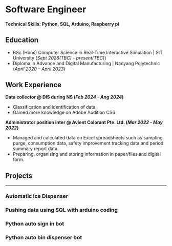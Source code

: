 # Software Engineer

#### Technical Skills: Python, SQL, Arduino, Raspberry pi

## Education
- BSc (Hons) Computer Science in Real-Time Interactive Simulation | SIT University (_Sept 2026(TBC) - present(TBC)_)								       		
- Diploma in Advance and Digital Manufacturing	| Nanyang Polytechnic (_April 2020 – April 2023_)	 			        		

## Work Experience
**Data collector @ DIS during NS (_Feb 2024 - Ang 2024_)**
- Classification and identification of data
- Gained more knowledge on Adobe Audition CS6

**Administrator position inter @ Avient Colorant Pte. Ltd. (_Mar 2022 - May 2022_)**
- Managed and calculated data on Excel spreadsheets such as sampling purge, consumption data, safety improvement tracking data and period summary report data.
- Preparing, organising and storing information in paper/files and digital form. 

## Projects
--- 
### Automatic Ice Dispenser
### Pushing data using SQL with arduino coding
### Python auto sign in bot
### Python auto bin dispenser bot 
